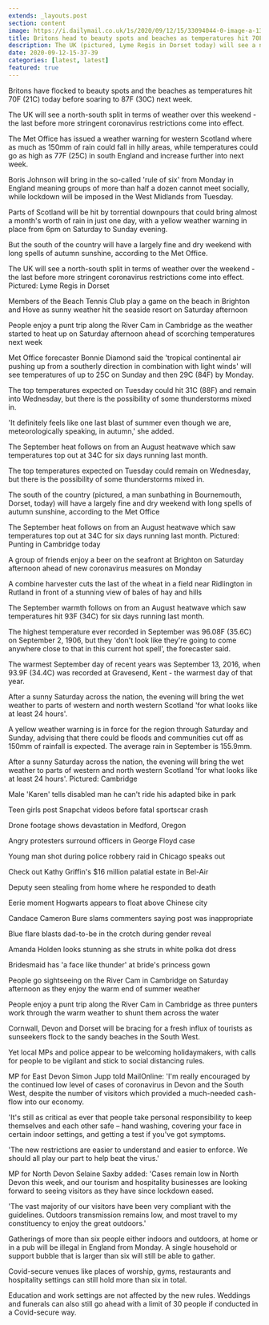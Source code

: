 ```yaml
---
extends: _layouts.post
section: content
image: https://i.dailymail.co.uk/1s/2020/09/12/15/33094044-0-image-a-135_1599920963426.jpg 
title: Britons head to beauty spots and beaches as temperatures hit 70F 
description: The UK (pictured, Lyme Regis in Dorset today) will see a north-south split over the weekend - the last before more stringent coronavirus restrictions come into effect. 
date: 2020-09-12-15-37-39 
categories: [latest, latest] 
featured: true 
--- 
```

Britons have flocked to beauty spots and the beaches as temperatures hit 70F (21C) today before soaring to 87F (30C) next week.

The UK will see a north-south split in terms of weather over this weekend - the last before more stringent coronavirus restrictions come into effect.

The Met Office has issued a weather warning for western Scotland where as much as 150mm of rain could fall in hilly areas, while temperatures could go as high as 77F (25C) in south England and increase further into next week.

Boris Johnson will bring in the so-called 'rule of six' from Monday in England meaning groups of more than half a dozen cannot meet socially, while lockdown will be imposed in the West Midlands from Tuesday.

Parts of Scotland will be hit by torrential downpours that could bring almost a month's worth of rain in just one day, with a yellow weather warning in place from 6pm on Saturday to Sunday evening.

But the south of the country will have a largely fine and dry weekend with long spells of autumn sunshine, according to the Met Office.

The UK will see a north-south split in terms of weather over the weekend - the last before more stringent coronavirus restrictions come into effect. Pictured: Lyme Regis in Dorset



Members of the Beach Tennis Club play a game on the beach in Brighton and Hove as sunny weather hit the seaside resort on Saturday afternoon

People enjoy a punt trip along the River Cam in Cambridge as the weather started to heat up on Saturday afternoon ahead of scorching temperatures next week

Met Office forecaster Bonnie Diamond said the 'tropical continental air pushing up from a southerly direction in combination with light winds' will see temperatures of up to 25C on Sunday and then 29C (84F) by Monday.

The top temperatures expected on Tuesday could hit 31C (88F) and remain into Wednesday, but there is the possibility of some thunderstorms mixed in.

'It definitely feels like one last blast of summer even though we are, meteorologically speaking, in autumn,' she added.

The September heat follows on from an August heatwave which saw temperatures top out at 34C for six days running last month.

The top temperatures expected on Tuesday could remain on Wednesday, but there is the possibility of some thunderstorms mixed in.

The south of the country (pictured, a man sunbathing in Bournemouth, Dorset, today) will have a largely fine and dry weekend with long spells of autumn sunshine, according to the Met Office

The September heat follows on from an August heatwave which saw temperatures top out at 34C for six days running last month. Pictured: Punting in Cambridge today

A group of friends enjoy a beer on the seafront at Brighton on Saturday afternoon ahead of new coronavirus measures on Monday

A combine harvester cuts the last of the wheat in a field near Ridlington in Rutland in front of a stunning view of bales of hay and hills

The September warmth follows on from an August heatwave which saw temperatures hit 93F (34C) for six days running last month.

The highest temperature ever recorded in September was 96.08F (35.6C) on September 2, 1906, but they 'don't look like they're going to come anywhere close to that in this current hot spell', the forecaster said.

The warmest September day of recent years was September 13, 2016, when 93.9F (34.4C) was recorded at Gravesend, Kent - the warmest day of that year.

After a sunny Saturday across the nation, the evening will bring the wet weather to parts of western and north western Scotland 'for what looks like at least 24 hours'.

A yellow weather warning is in force for the region through Saturday and Sunday, advising that there could be floods and communities cut off as 150mm of rainfall is expected. The average rain in September is 155.9mm.

After a sunny Saturday across the nation, the evening will bring the wet weather to parts of western and north western Scotland 'for what looks like at least 24 hours'. Pictured: Cambridge

Male 'Karen' tells disabled man he can't ride his adapted bike in park

Teen girls post Snapchat videos before fatal sportscar crash

Drone footage shows devastation in Medford, Oregon

Angry protesters surround officers in George Floyd case

Young man shot during police robbery raid in Chicago speaks out

Check out Kathy Griffin's $16 million palatial estate in Bel-Air

Deputy seen stealing from home where he responded to death

Eerie moment Hogwarts appears to float above Chinese city

Candace Cameron Bure slams commenters saying post was inappropriate

Blue flare blasts dad-to-be in the crotch during gender reveal

Amanda Holden looks stunning as she struts in white polka dot dress

Bridesmaid has 'a face like thunder' at bride's princess gown

People go sightseeing on the River Cam in Cambridge on Saturday afternoon as they enjoy the warm end of summer weather

People enjoy a punt trip along the River Cam in Cambridge as three punters work through the warm weather to shunt them across the water

Cornwall, Devon and Dorset will be bracing for a fresh influx of tourists as sunseekers flock to the sandy beaches in the South West.

Yet local MPs and police appear to be welcoming holidaymakers, with calls for people to be vigilant and stick to social distancing rules.

MP for East Devon Simon Jupp told MailOnline: 'I'm really encouraged by the continued low level of cases of coronavirus in Devon and the South West, despite the number of visitors which provided a much-needed cash-flow into our economy.

'It's still as critical as ever that people take personal responsibility to keep themselves and each other safe – hand washing, covering your face in certain indoor settings, and getting a test if you've got symptoms.

'The new restrictions are easier to understand and easier to enforce. We should all play our part to help beat the virus.' 

MP for North Devon Selaine Saxby added: 'Cases remain low in North Devon this week, and our tourism and hospitality businesses are looking forward to seeing visitors as they have since lockdown eased.

'The vast majority of our visitors have been very compliant with the guidelines. Outdoors transmission remains low, and most travel to my constituency to enjoy the great outdoors.'

Gatherings of more than six people either indoors and outdoors, at home or in a pub will be illegal in England from Monday. A single household or support bubble that is larger than six will still be able to gather.

Covid-secure venues like places of worship, gyms, restaurants and hospitality settings can still hold more than six in total. 

Education and work settings are not affected by the new rules. Weddings and funerals can also still go ahead with a limit of 30 people if conducted in a Covid-secure way.

